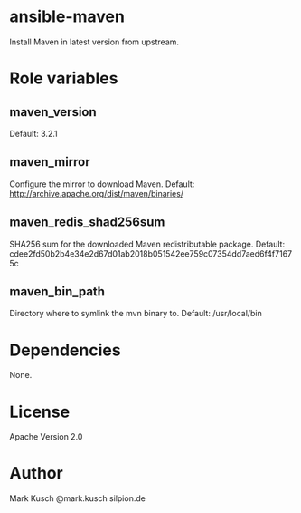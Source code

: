 # ansible-maven

Install Maven in latest version from upstream.


# Role variables

## maven_version

Default: 3.2.1

## maven_mirror

Configure the mirror to download Maven.
Default: http://archive.apache.org/dist/maven/binaries/

## maven_redis_shad256sum

SHA256 sum for the downloaded Maven redistributable package.
Default: cdee2fd50b2b4e34e2d67d01ab2018b051542ee759c07354dd7aed6f4f71675c


## maven_bin_path

Directory where to symlink the mvn binary to.
Default: /usr/local/bin


# Dependencies

None.


# License

Apache Version 2.0


# Author

Mark Kusch @mark.kusch silpion.de


<!-- vim: set ts=4 sw=4 et nofen: -->
